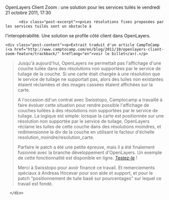 OpenLayers Client Zoom : une solution pour les services tuilés
   le vendredi 21 octobre 2011, 17:30 
    
          <div class="post-excerpt"><p>Les résolutions fixes proposées par les services tuilés sont un obstacle à
l'interopérabilité. Une solution se profile côté client dans OpenLayers.</p></div>
        
    <div class="post-content"><p>Extrait traduit d'un article CampToCamp (<a href="http://www.camptocamp.com/en/blog/2011/10/openlayers-client-zoom-feature/trackback/" hreflang="en">voir le billet</a>).</p>
<blockquote>
<p>Jusqu'à aujourd'hui, OpenLayers ne permettait pas l'affichage d'une couche
tuilée dans des résolutions non supportées par le service de tuilage de la
couche. Si une carte était chargée à une résolution que le service de tuilage
ne supportait pas, alors des tuiles non existantes étaient réclamées et des
images cassées étaient affichées sur la carte.</p>
<p>A l'occasion dd'un contrat avec Swisstopo, Camptocamp a travaillé à faire
évoluer cette situation pour rendre possible l'affichage de couches tuilées à
des résolutions non supportées par le service de tuilage. La logique est
simple: lorsque la carte est positionnée sur une résolution non supportée par
le service de tuilage, OpenLayers réclame les tuiles de cette couche dans des
résolutions moindres, et redimensionne la div de la couche en utilisant le
facteur d'échelle resolution_moindre/resolution_carte.</p>
<p>Parfaire le patch a été une petite épreuve, mais il a été finalement
fusionné avec la branche développement d'OpenLayers. Un exemple de cette
fonctionnalité est disponible en ligne. <a href="http://elemoine.github.com/openlayers/examples/clientzoom.html" hreflang="fr">Testez-le</a> !</p>
<p>Merci à Swisstopo pour avoir financé ce travail. Et remerciements spéciaux à
Andreas Hocevar pour son aide et support, et pour le patch “positionnement de
tuile basé sur pourcentages&quot; sur lequel ce travail est fondé.</p>
</blockquote></div>

      </div>
